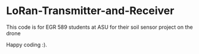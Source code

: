 # LoRan-Transmitter-and-Receiver

This code is for EGR 589 students at ASU for their soil sensor project on the drone 

Happy coding :). 
